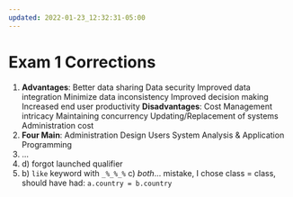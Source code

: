 ```yaml
---
updated: 2022-01-23_12:32:31-05:00
---
```

# Exam 1 Corrections

1. **Advantages**:
	Better data sharing
	Data security
	Improved data integration
	Minimize data inconsistency
	Improved decision making
	Increased end user productivity 
	**Disadvantages**:
	Cost
	Management intricacy
	Maintaining concurrency
	Updating/Replacement of systems
	Administration cost
2. **Four Main**:
	Administration
	Design
	Users
	System Analysis & Application Programming
3. ...
4. d) forgot launched qualifier
5. b) `like` keyword with `_%_%_%`
	c) *both*... mistake, I chose class = class, should have had: `a.country = b.country` 
	
	